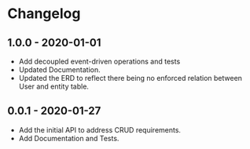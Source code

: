 # Changelog

## 1.0.0 - 2020-01-01

- Add decoupled event-driven operations and tests
- Updated Documentation.
- Updated the ERD to reflect there being no enforced relation between User and entity table. 

## 0.0.1 - 2020-01-27

- Add the initial API to address CRUD requirements.
- Add Documentation and Tests.
